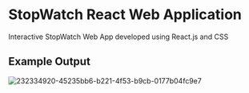 # StopWatch React Web Application
Interactive StopWatch Web App developed using React.js and CSS
## Example Output
![232334920-45235bb6-b221-4f53-b9cb-0177b04fc9e7](https://user-images.githubusercontent.com/87671757/233844447-570cc051-d1b3-4be9-9b5f-311085a12842.png)
